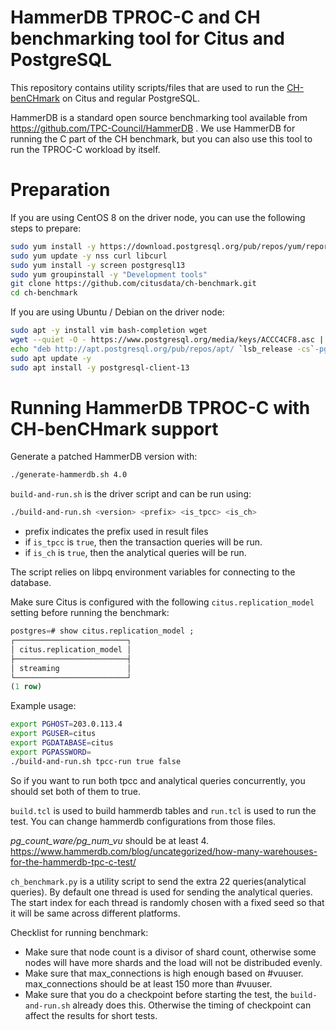 # HammerDB TPROC-C and CH benchmarking tool for Citus and PostgreSQL

This repository contains utility scripts/files that are used to run the [CH-benCHmark](https://db.in.tum.de/research/projects/CHbenCHmark/) on Citus and regular PostgreSQL.

HammerDB is a standard open source benchmarking tool available from https://github.com/TPC-Council/HammerDB . We use HammerDB for running the C part of the CH benchmark, but you can also use this tool to run the TPROC-C workload by itself.

# Preparation

If you are using CentOS 8 on the driver node, you can use the following steps to prepare:

```bash
sudo yum install -y https://download.postgresql.org/pub/repos/yum/reporpms/EL-8-x86_64/pgdg-redhat-repo-latest.noarch.rpm epel-release
sudo yum update -y nss curl libcurl
sudo yum install -y screen postgresql13
sudo yum groupinstall -y "Development tools"
git clone https://github.com/citusdata/ch-benchmark.git
cd ch-benchmark
```

If you are using Ubuntu / Debian on the driver node:

```bash
sudo apt -y install vim bash-completion wget
wget --quiet -O - https://www.postgresql.org/media/keys/ACCC4CF8.asc | sudo apt-key add -
echo "deb http://apt.postgresql.org/pub/repos/apt/ `lsb_release -cs`-pgdg main" |sudo tee  /etc/apt/sources.list.d/pgdg.list
sudo apt update -y
sudo apt install -y postgresql-client-13
```

# Running HammerDB TPROC-C with CH-benCHmark support

Generate a patched HammerDB version with:
```bash
./generate-hammerdb.sh 4.0
```

`build-and-run.sh` is the driver script and can be run using:

```bash
./build-and-run.sh <version> <prefix> <is_tpcc> <is_ch>
```

* prefix indicates the prefix used in result files
* if `is_tpcc` is `true`, then the transaction queries will be run.
* if `is_ch` is `true`, then the analytical queries will be run.

The script relies on libpq environment variables for connecting to the database.

Make sure Citus is configured with the following `citus.replication_model` setting before running the benchmark:
```sql
postgres=# show citus.replication_model ;
┌─────────────────────────┐
│ citus.replication_model │
├─────────────────────────┤
│ streaming               │
└─────────────────────────┘
(1 row)
```

Example usage:
```bash
export PGHOST=203.0.113.4
export PGUSER=citus
export PGDATABASE=citus
export PGPASSWORD=
./build-and-run.sh tpcc-run true false
```

So if you want to run both tpcc and analytical queries concurrently, you should set both of them to true.

`build.tcl` is used to build hammerdb tables and `run.tcl` is used to run the test.
You can change hammerdb configurations from those files.

*pg_count_ware/pg_num_vu* should be at least 4. https://www.hammerdb.com/blog/uncategorized/how-many-warehouses-for-the-hammerdb-tpc-c-test/

`ch_benchmark.py` is a utility script to send the extra 22 queries(analytical queries). By default one thread is used for sending the analytical queries. The start index for each thread is randomly chosen with a fixed seed so that it will be same across different platforms.

Checklist for running benchmark:

* Make sure that node count is a divisor of shard count, otherwise some nodes will have more shards and the load will not be distribuded evenly.
* Make sure that max_connections is high enough based on #vuuser. max_connections should be at least 150 more than #vuuser.
* Make sure that you do a checkpoint before starting the test, the `build-and-run.sh` already does this. Otherwise the timing of checkpoint can affect the results for short tests.
